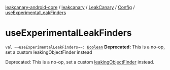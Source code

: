 [leakcanary-android-core](../../../index.md) / [leakcanary](../../index.md) / [LeakCanary](../index.md) / [Config](index.md) / [useExperimentalLeakFinders](./use-experimental-leak-finders.md)

# useExperimentalLeakFinders

`val ~~useExperimentalLeakFinders~~: `[`Boolean`](https://kotlinlang.org/api/latest/jvm/stdlib/kotlin/-boolean/index.html)
**Deprecated:** This is a no-op, set a custom leakingObjectFinder instead

Deprecated: This is a no-op, set a custom [leakingObjectFinder](leaking-object-finder.md) instead.

